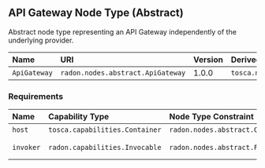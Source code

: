 ## API Gateway Node Type (Abstract)

Abstract node type representing an API Gateway independently of the underlying provider.

| Name | URI | Version | Derived From |
|:---- |:--- |:------- |:------------ |
| `ApiGateway` | `radon.nodes.abstract.ApiGateway` | 1.0.0 | `tosca.nodes.Root` |

### Requirements

| Name | Capability Type | Node Type Constraint | Relationship Type | Occurrences |
|:---- |:--------------- |:-------------------- |:----------------- |:------------|
| `host` | `tosca.capabilities.Container` | `radon.nodes.abstract.CloudPlatform` | `tosca.relationships.HostedOn` | [1, 1] |
| `invoker` | `radon.capabilities.Invocable` | `radon.nodes.abstract.Function` | `radon.relationships.abstract.Triggers` | [0, UNBOUNDED] |

